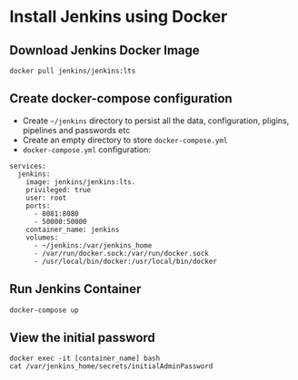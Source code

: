# Install Jenkins using Docker

## Download Jenkins Docker Image

```
docker pull jenkins/jenkins:lts
```

## Create docker-compose configuration

- Create `~/jenkins` directory to persist all the data, configuration, pligins, pipelines and passwords etc
- Create an empty directory to store `docker-compose.yml`
- `docker-compose.yml` configuration:
```
services:
  jenkins:
    image: jenkins/jenkins:lts.
    privileged: true
    user: root
    ports:
      - 8081:8080
      - 50000:50000
    container_name: jenkins
    volumes:
      - ~/jenkins:/var/jenkins_home
      - /var/run/docker.sock:/var/run/docker.sock
      - /usr/local/bin/docker:/usr/local/bin/docker
```

## Run Jenkins Container

```
docker-compose up
```

## View the initial password

```
docker exec -it [container_name] bash
cat /var/jenkins_home/secrets/initialAdminPassword
```